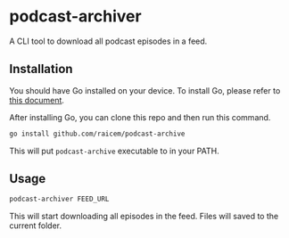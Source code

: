 # podcast-archiver

A CLI tool to download all podcast episodes in a feed.

## Installation

You should have Go installed on your device. To install Go, please refer to [this document](https://golang.org/doc/install).

After installing Go, you can clone this repo and then run this command.

```bash
go install github.com/raicem/podcast-archive
```

This will put `podcast-archive` executable to in your PATH.

## Usage

```bash
podcast-archiver FEED_URL
```

This will start downloading all episodes in the feed. Files will saved to the current folder.
